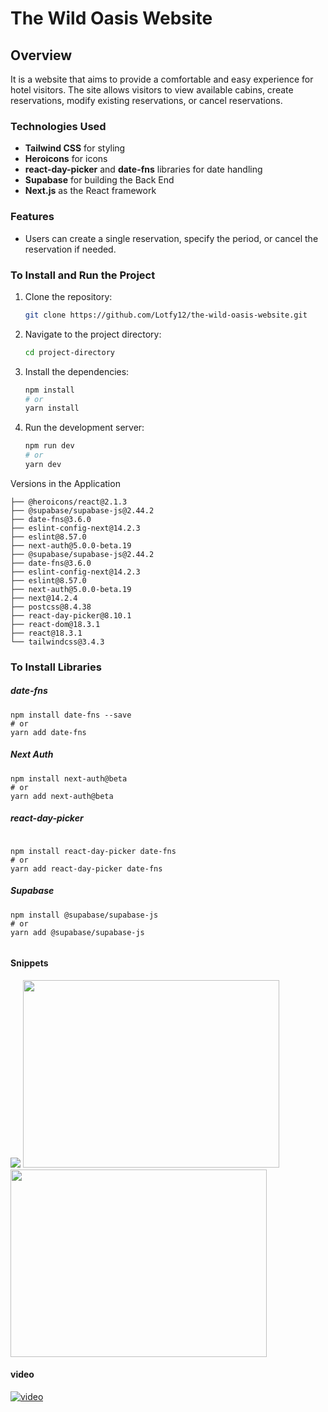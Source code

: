 # The Wild Oasis Website

## Overview
It is a website that aims to provide a comfortable and easy experience for hotel visitors. The site allows visitors to view available cabins, create reservations, modify existing reservations, or cancel reservations.

### Technologies Used
- **Tailwind CSS** for styling
- **Heroicons** for icons
- **react-day-picker** and **date-fns** libraries for date handling
- **Supabase** for building the Back End
- **Next.js** as the React framework


### Features
- Users can create a single reservation, specify the period, or cancel the reservation if needed.

### To Install and Run the Project
1. Clone the repository:
    ```bash
    git clone https://github.com/Lotfy12/the-wild-oasis-website.git
    ```
2. Navigate to the project directory:
    ```bash
    cd project-directory
    ```
3. Install the dependencies:
    ```bash
    npm install
    # or
    yarn install
    ```
4. Run the development server:
    ```bash
    npm run dev
    # or
    yarn dev
    ```
Versions in the Application
```
├── @heroicons/react@2.1.3
├── @supabase/supabase-js@2.44.2
├── date-fns@3.6.0
├── eslint-config-next@14.2.3
├── eslint@8.57.0
├── next-auth@5.0.0-beta.19
├── @supabase/supabase-js@2.44.2
├── date-fns@3.6.0
├── eslint-config-next@14.2.3
├── eslint@8.57.0
├── next-auth@5.0.0-beta.19
├── next@14.2.4
├── postcss@8.4.38
├── react-day-picker@8.10.1
├── react-dom@18.3.1
├── react@18.3.1
└── tailwindcss@3.4.3

```
### To Install Libraries
##### date-fns
```
npm install date-fns --save
# or
yarn add date-fns

```
##### Next Auth
``` 
npm install next-auth@beta
# or
yarn add next-auth@beta
```
##### react-day-picker
``` 

npm install react-day-picker date-fns
# or
yarn add react-day-picker date-fns

```
##### Supabase

```
npm install @supabase/supabase-js
# or
yarn add @supabase/supabase-js


```
#### Snippets

<div>
  <img src="https://github.com/user-attachments/assets/5fa360be-bbd6-44eb-9844-21426c518a88" />
  <img src="https://github.com/user-attachments/assets/dd77182a-2cd7-44d0-abf7-9e97e4591e4d" height="300" width="410" />
  <img src="https://github.com/user-attachments/assets/c710736a-98db-4014-bb9d-d9575c01b0c9" height="300" width="410" />
</div>

#### video

[![video](https://github.com/user-attachments/assets/5fa360be-bbd6-44eb-9844-21426c518a88)](https://github.com/user-attachments/assets/21ab1c5b-8fd1-42f7-bd78-3e778a94f308
)

